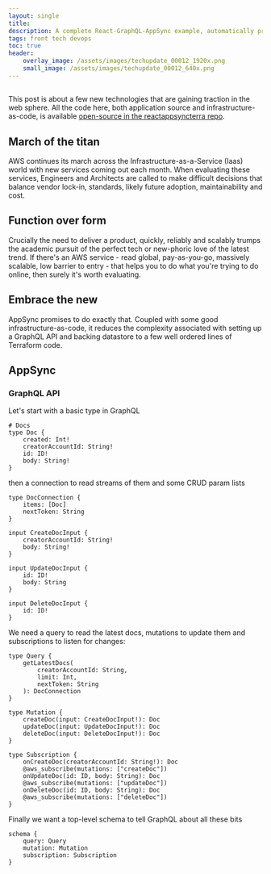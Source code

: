 ```yaml
---
layout: single
title: 
description: A complete React-GraphQL-AppSync example, automatically provisioned with a single Terraform call
tags: front tech devops
toc: true
header:
    overlay_image: /assets/images/techupdate_00012_1920x.png
    small_image: /assets/images/techupdate_00012_640x.png
---
```


## 
This post is about a few new technologies that are gaining traction in the web sphere.  All the code here, both application source and infrastructure-as-code, is available [open-source in the reactappsyncterra repo](https://github.com/lightenna/react-appsync-terraform-example).

## March of the titan
AWS continues its march across the Infrastructure-as-a-Service (Iaas) world with new services coming out each month.  When evaluating these services, Engineers and Architects are called to make difficult decisions that balance vendor lock-in, standards, likely future adoption, maintainability and cost.

## Function over form
Crucially the need to deliver a product, quickly, reliably and scalably trumps the academic pursuit of the perfect tech or new-phoric love of the latest trend.  If there's an AWS service - read global, pay-as-you-go, massively scalable, low barrier to entry  -  that helps you to do what you're trying to do online, then surely it's worth evaluating.

## Embrace the new
AppSync promises to do exactly that.  Coupled with some good infrastructure-as-code, it reduces the complexity associated with setting up a GraphQL API and backing datastore to a few well ordered lines of Terraform code.

## AppSync
### GraphQL API
Let's start with a basic type in GraphQL
```
# Docs
type Doc {
    created: Int!
    creatorAccountId: String!
    id: ID!
    body: String!
}
```
then a connection to read streams of them and some CRUD param lists
```
type DocConnection {
    items: [Doc]
    nextToken: String
}

input CreateDocInput {
    creatorAccountId: String!
    body: String!
}

input UpdateDocInput {
    id: ID!
    body: String
}

input DeleteDocInput {
    id: ID!
}
```

We need a query to read the latest docs, mutations to update them and subscriptions to listen for changes:
```
type Query {
    getLatestDocs(
        creatorAccountId: String,
        limit: Int,
        nextToken: String
    ): DocConnection
}

type Mutation {
    createDoc(input: CreateDocInput!): Doc
    updateDoc(input: UpdateDocInput!): Doc
    deleteDoc(input: DeleteDocInput!): Doc
}

type Subscription {
    onCreateDoc(creatorAccountId: String!): Doc
    @aws_subscribe(mutations: ["createDoc"])
    onUpdateDoc(id: ID, body: String): Doc
    @aws_subscribe(mutations: ["updateDoc"])
    onDeleteDoc(id: ID, body: String): Doc
    @aws_subscribe(mutations: ["deleteDoc"])
}
```

Finally we want a top-level schema to tell GraphQL about all these bits
```
schema {
    query: Query
    mutation: Mutation
    subscription: Subscription
}
```